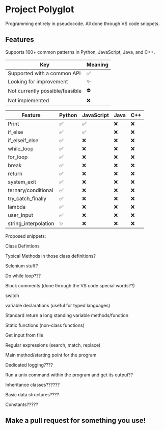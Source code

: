 # Project Polyglot

Programming entirely in pseudocode. All done through VS code snippets.

## Features

Supports 100+ common patterns in Python, JavaScript, Java, and C++.

| Key                             | Meaning  |
| ------------------------------- | -------- |
| Supported with a common API     | &#9989;  |
| Looking for improvement         | &#10024; |
| Not currently possible/feasible | &#9940;  |
| Not implemented                 | &#10060; |

| Feature              | Python   | JavaScript | Java     | C++      |
| -------------------- | -------- | ---------- | -------- | -------- |
| Print                | &#9989;  | &#9989;    | &#10060; | &#10060; |
| if_else              | &#9989;  | &#9989;    | &#10060; | &#10060; |
| if_elseif_else       | &#9989;  | &#10060;   | &#10060; | &#10060; |
| while_loop           | &#9989;  | &#10060;   | &#10060; | &#10060; |
| for_loop             | &#9989;  | &#10060;   | &#10060; | &#10060; |
| break                | &#9989;  | &#10060;   | &#10060; | &#10060; |
| return               | &#9989;  | &#10060;   | &#10060; | &#10060; |
| system_exit          | &#9989;  | &#10060;   | &#10060; | &#10060; |
| ternary/conditional  | &#9989;  | &#10060;   | &#10060; | &#10060; |
| try_catch_finally    | &#9989;  | &#10060;   | &#10060; | &#10060; |
| lambda               | &#9989;  | &#10060;   | &#10060; | &#10060; |
| user_input           | &#9989;  | &#10060;   | &#10060; | &#10060; |
| string_interpolation | &#10024; | &#10060;   | &#10060; | &#10060; |

Proposed snippets:

Class Defintions

Typical Methods in those class definitions?

Selenium stuff?

Do while loop???

Block comments (done through the VS code special words??)

switch

variable declarations (useful for typed languages)

Standard return a long standing variable methods/function

Static functions (non-class functions)

Get input from file

Regular expressions (search, match, replace)

Main method/starting point for the program

Dedicated logging????

Run a unix command within the program and get its output??

Inheritance classes??????

Basic data structures????

Constants?????

## Make a pull request for something you use!